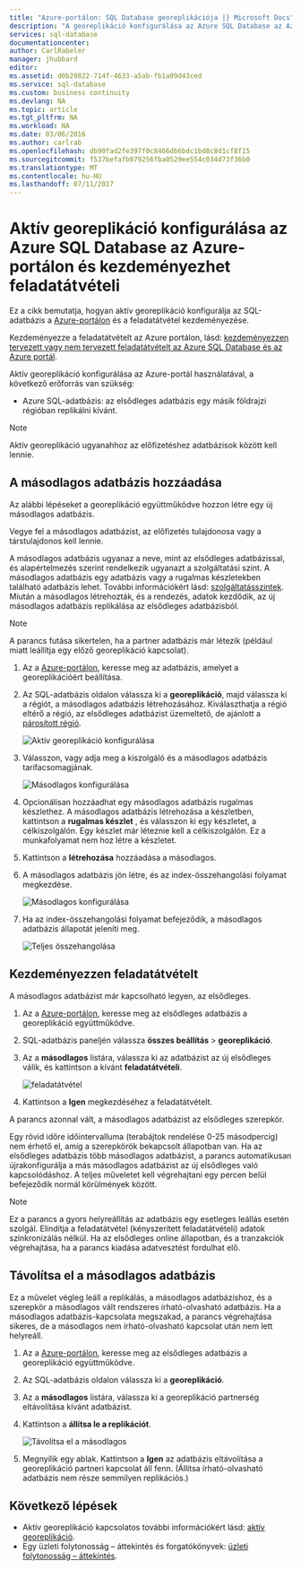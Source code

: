 ```yaml
---
title: "Azure-portálon: SQL Database georeplikációja |} Microsoft Docs"
description: "A georeplikáció konfigurálása az Azure SQL Database az Azure-portálon és kezdeményezhet feladatátvételi"
services: sql-database
documentationcenter: 
author: CarlRabeler
manager: jhubbard
editor: 
ms.assetid: d0b29822-714f-4633-a5ab-fb1a09d43ced
ms.service: sql-database
ms.custom: business continuity
ms.devlang: NA
ms.topic: article
ms.tgt_pltfrm: NA
ms.workload: NA
ms.date: 03/06/2016
ms.author: carlrab
ms.openlocfilehash: db90fad2fe397f0c8466db6bdc1bd8c8d1cf8f15
ms.sourcegitcommit: f537befafb079256fba0529ee554c034d73f36b0
ms.translationtype: MT
ms.contentlocale: hu-HU
ms.lasthandoff: 07/11/2017
---
```

# <a name="configure-active-geo-replication-for-azure-sql-database-in-the-azure-portal-and-initiate-failover"></a>Aktív georeplikáció konfigurálása az Azure SQL Database az Azure-portálon és kezdeményezhet feladatátvételi

Ez a cikk bemutatja, hogyan aktív georeplikáció konfigurálja az SQL-adatbázis a [Azure-portálon](http://portal.azure.com) és a feladatátvétel kezdeményezése.

Kezdeményezze a feladatátvételt az Azure portálon, lásd: [kezdeményezzen tervezett vagy nem tervezett feladatátvételt az Azure SQL Database és az Azure portál](sql-database-geo-replication-portal.md).

Aktív georeplikáció konfigurálása az Azure-portál használatával, a következő erőforrás van szükség:

* Azure SQL-adatbázis: az elsődleges adatbázis egy másik földrajzi régióban replikálni kívánt.

> [!Note]
Aktív georeplikáció ugyanahhoz az előfizetéshez adatbázisok között kell lennie.

## <a name="add-a-secondary-database"></a>A másodlagos adatbázis hozzáadása
Az alábbi lépéseket a georeplikáció együttműködve hozzon létre egy új másodlagos adatbázis.  

Vegye fel a másodlagos adatbázist, az előfizetés tulajdonosa vagy a társtulajdonos kell lennie.

A másodlagos adatbázis ugyanaz a neve, mint az elsődleges adatbázissal, és alapértelmezés szerint rendelkezik ugyanazt a szolgáltatási szint. A másodlagos adatbázis egy adatbázis vagy a rugalmas készletekben található adatbázis lehet. További információkért lásd: [szolgáltatásszintek](sql-database-service-tiers.md).
Miután a másodlagos létrehozták, és a rendezés, adatok kezdődik, az új másodlagos adatbázis replikálása az elsődleges adatbázisból.

> [!NOTE]
> A parancs futása sikertelen, ha a partner adatbázis már létezik (például miatt leállítja egy előző georeplikáció kapcsolat).
> 

1. Az a [Azure-portálon](http://portal.azure.com), keresse meg az adatbázis, amelyet a georeplikációért beállítása.
2. Az SQL-adatbázis oldalon válassza ki a **georeplikáció**, majd válassza ki a régiót, a másodlagos adatbázis létrehozásához. Kiválaszthatja a régió eltérő a régió, az elsődleges adatbázist üzemeltető, de ajánlott a [párosított régió](../best-practices-availability-paired-regions.md).
   
    ![Aktív georeplikáció konfigurálása](./media/sql-database-geo-replication-portal/configure-geo-replication.png)
3. Válasszon, vagy adja meg a kiszolgáló és a másodlagos adatbázis tarifacsomagjának.
   
    ![Másodlagos konfigurálása](./media/sql-database-geo-replication-portal/create-secondary.png)
4. Opcionálisan hozzáadhat egy másodlagos adatbázis rugalmas készlethez. A másodlagos adatbázis létrehozása a készletben, kattintson a **rugalmas készlet** , és válasszon ki egy készletet, a célkiszolgálón. Egy készlet már léteznie kell a célkiszolgálón. Ez a munkafolyamat nem hoz létre a készletet.
5. Kattintson a **létrehozása** hozzáadása a másodlagos.
6. A másodlagos adatbázis jön létre, és az index-összehangolási folyamat megkezdése.
   
    ![Másodlagos konfigurálása](./media/sql-database-geo-replication-portal/seeding0.png)
7. Ha az index-összehangolási folyamat befejeződik, a másodlagos adatbázis állapotát jeleníti meg.
   
    ![Teljes összehangolása](./media/sql-database-geo-replication-portal/seeding-complete.png)

## <a name="initiate-a-failover"></a>Kezdeményezzen feladatátvételt

A másodlagos adatbázist már kapcsolható legyen, az elsődleges.  

1. Az a [Azure-portálon](http://portal.azure.com), keresse meg az elsődleges adatbázis a georeplikáció együttműködve.
2. SQL-adatbázis paneljén válassza **összes beállítás** > **georeplikáció**.
3. Az a **másodlagos** listára, válassza ki az adatbázist az új elsődleges válik, és kattintson a kívánt **feladatátvételi**.
   
    ![feladatátvétel](./media/sql-database-geo-replication-failover-portal/secondaries.png)
4. Kattintson a **Igen** megkezdéséhez a feladatátvételt.

A parancs azonnal vált, a másodlagos adatbázist az elsődleges szerepkör. 

Egy rövid időre időintervalluma (terabájtok rendelése 0-25 másodpercig) nem érhető el, amíg a szerepkörök bekapcsolt állapotban van. Ha az elsődleges adatbázis több másodlagos adatbázist, a parancs automatikusan újrakonfigurálja a más másodlagos adatbázist az új elsődleges való kapcsolódáshoz. A teljes műveletet kell végrehajtani egy percen belül befejeződik normál körülmények között. 

> [!NOTE]
> Ez a parancs a gyors helyreállítás az adatbázis egy esetleges leállás esetén szolgál. Elindítja a feladatátvétel (kényszerített feladatátvételi) adatok szinkronizálás nélkül.  Ha az elsődleges online állapotban, és a tranzakciók végrehajtása, ha a parancs kiadása adatvesztést fordulhat elő. 
> 
> 

## <a name="remove-secondary-database"></a>Távolítsa el a másodlagos adatbázis
Ez a művelet végleg leáll a replikálás, a másodlagos adatbázishoz, és a szerepkör a másodlagos vált rendszeres írható-olvasható adatbázis. Ha a másodlagos adatbázis-kapcsolata megszakad, a parancs végrehajtása sikeres, de a másodlagos nem írható-olvasható kapcsolat után nem lett helyreáll.  

1. Az a [Azure-portálon](http://portal.azure.com), keresse meg az elsődleges adatbázis a georeplikáció együttműködve.
2. Az SQL-adatbázis oldalon válassza ki a **georeplikáció**.
3. Az a **másodlagos** listára, válassza ki a georeplikáció partnerség eltávolítása kívánt adatbázist.
4. Kattintson a **állítsa le a replikációt**.
   
    ![Távolítsa el a másodlagos](./media/sql-database-geo-replication-portal/remove-secondary.png)
5. Megnyílik egy ablak. Kattintson a **Igen** az adatbázis eltávolítása a georeplikáció partneri kapcsolat áll fenn. (Állítsa írható-olvasható adatbázis nem része semmilyen replikációs.)

## <a name="next-steps"></a>Következő lépések
* Aktív georeplikáció kapcsolatos további információkért lásd: [aktív georeplikáció](sql-database-geo-replication-overview.md).
* Egy üzleti folytonosság – áttekintés és forgatókönyvek: [üzleti folytonosság – áttekintés](sql-database-business-continuity.md).

